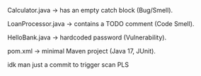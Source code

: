 Calculator.java → has an empty catch block (Bug/Smell).

LoanProcessor.java → contains a TODO comment (Code Smell).

HelloBank.java → hardcoded password (Vulnerability).

pom.xml → minimal Maven project (Java 17, JUnit).

idk man just a commit to trigger scan PLS
